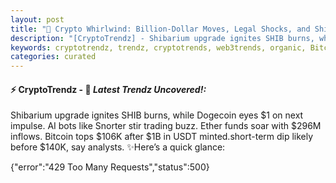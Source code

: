 ```yaml
---
layout: post
title: "🌇 Crypto Whirlwind: Billion-Dollar Moves, Legal Shocks, and Shifting Power Plays"
description: "[CryptoTrendz] - Shibarium upgrade ignites SHIB burns, while Dogecoin eyes $1 on next impulse. AI bots like Snorter stir trading buzz. Ether funds soar with $296M inflows. Bitcoin tops $106K after $1B in USDT minted.short-term dip likely before $140K, say analysts."
keywords: cryptotrendz, trendz, cryptotrends, web3trends, organic, Bitcoin, Analyst, Market, Trading, growth, digital, Token, AI, Trump, USDT, Investors, Crypto, BTC, stablecoin
categories: curated
---
```


#### ⚡ CryptoTrendz - 📌 *Latest Trendz Uncovered!:*

Shibarium upgrade ignites SHIB burns, while Dogecoin eyes $1 on next impulse. AI bots like Snorter stir trading buzz. Ether funds soar with $296M inflows. Bitcoin tops $106K after $1B in USDT minted.short-term dip likely before $140K, say analysts. ✨Here’s a quick glance:


{"error":"429 Too Many Requests","status":500}